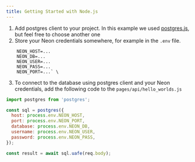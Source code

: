```yaml
---
title: Getting Started with Node.js
---
```


1. Add postgres client to your project. In this example we used [postgres.js](https://www.npmjs.com/package/postgres), but feel free to choose another one
2. Store your Neon credentials somewhere, for example in the `.env` file.

```shell
    NEON_HOST=...
    NEON_DB=...
    NEON_USER=...
    NEON_PASS=...
    NEON_PORT=...` \
```

3. To connect to the database using postgres client and your Neon credentials, add the following code to the `pages/api/hello_worlds.js`

```javascript
import postgres from 'postgres';

const sql = postgres({
  host: process.env.NEON_HOST,
  port: process.env.NEON_PORT,
  database: process.env.NEON_DB,
  username: process.env.NEON_USER,
  password: process.env.NEON_PASS,
});

const result = await sql.uafe(req.body);
```

